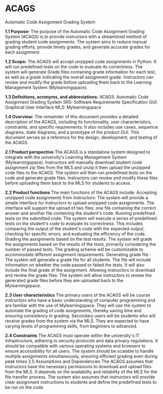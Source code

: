 # ACAGS
Automatic Code Assignment Grading System

**1.1 Purpose:**
The purpose of the Automatic Code Assignment Grading System (ACAGS) is to provide instructors with a streamlined method of grading student code assignments. The system aims to reduce manual grading efforts, provide timely grades, and generate accurate grades for each assignment.

**1.2 Scope:**
The ACAGS will accept unzipped code assignments in Python. It will run predefined tests on the code to evaluate its correctness. The system will generate Grade files containing grade information for each test, as well as a grade indicating the overall assignment grade. Instructors can review and modify the grade before uploading them back to the Learning Management System (Mylearningspace).

**1.3 Definitions, acronyms, and abbreviations:**
ACAGS: Automatic Code Assignment Grading System
SRS: Software Requirements Specification
GUI: Graphical User Interface
MLS: Mylearningspace

**1.4 Overview:**
The remainder of this document provides a detailed description of the ACAGS, including its functionality, user characteristics, constraints, and specific requirements. It also includes use cases, sequence diagrams, state diagrams, and a prototype of the product GUI. This document serves as a reference for the design, development, and testing of the ACAGS.



**2.1 Product perspective**
The ACAGS is a standalone system designed to integrate with the university's Learning Management System (Mylearningspace). Instructors will manually download student code assignment zip files from the MLS and unzip it then upload the unzipped code files to the ACAGS. The system will then run predefined tests on the code and generate grade files. Instructors can review and modify these files before uploading them back to the MLS for students to access.

**2.2 Product functions**
The main functions of the ACAGS include:
Accepting unzipped code assignments from instructors: The system will provide a simple interface for instructors to upload unzipped code assignments. The interface will support the upload of two files: one file containing the correct answer and another file containing the student's code.
Running predefined tests on the submitted code: The system will execute a series of predefined tests on the student's code to evaluate its correctness. This includes comparing the output of the student's code with the expected output, checking for specific errors, and evaluating the efficiency of the code.
Grading the assignments based on the test results: The system will grade the assignments based on the results of the tests, primarily considering the number of passed tests. The grading scheme will be customizable to accommodate different assignment requirements.
Generating grade file : The system will generate a grade file for all students. The file will include information on whether the code passed or failed the tests. It will also include the final grade of the assignment.
Allowing instructors to download and review the grade files: The system will allow instructors to review the generated grade files before they are uploaded back to the Mylearningspace.

**2.3 User characteristics**
The primary users of the ACAGS will be course instructors who have a basic understanding of computer programming and are familiar with the use of Mylearningspace. They will use the system to automate the grading of code assignments, thereby saving time and ensuring consistency in grading. Secondary users will be students who will receive grades from the system via the MLS. They are expected to have varying levels of programming skills, from beginners to advanced.

**2.4 Constraints**
The ACAGS must operate within the university's IT infrastructure, adhering to security protocols and data privacy regulations. It should be compatible with various operating systems and browsers to ensure accessibility for all users. The system should be scalable to handle multiple assignments simultaneously, ensuring efficient grading even during peak times
2.5 Assumptions and Dependencies
The ACAGS assumes that instructors have the necessary permissions to download and upload files from the MLS. It depends on the availability and reliability of the MLS for the file transfer process. The system also assumes that instructors will provide clear assignment instructions to students and define the predefined tests to be run on the code.
